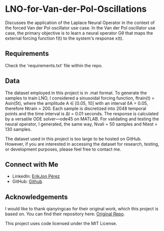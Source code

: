 # LNO-for-Van-der-Pol-Oscillations
Discusses the application of the Laplace Neural Operator in the context of the forced Van der Pol oscillator use case. In the Van der Pol oscillator use case, the primary objective is to learn a neural operator Gθ that maps the external forcing function f(t) to the system's response x(t). 

## Requirements
Check the 'requirements.txt' file within the repo.

## Data
The dataset employed in this project is in .mat format. To generate the samples to train LNO, I considered a sinusoidal forcing function, ftrain(t) = Asin(5t), where the amplitude A ∈ [0.05, 10] with an interval δA = 0.05, therefore Ntrain = 200. Each sample is discretized into 2048 temporal points and the time interval is ∆t = 0.01 seconds. The response is calculated by a versatile ODE solver—ode45 on MATLAB. For validating and testing the neural operator, I generated, the same way, Nvali = 50 samples and Ntest = 130 samples.

The dataset used in this project is too large to be hosted on GitHub. However, if you are interested in accessing the dataset for research, testing, or development purposes, please feel free to contact me.

## Connect with Me
- LinkedIn: [ErikJon Pérez](https://www.linkedin.com/in/erikjon-perez-mardaras/)
- GitHub: [Github](https://github.com/erikjonperez)

## Acknowledgements
I would like to thank qianyingcao for their original work, which this project is based on. You can find their repository here: [Original Repo](https://github.com/qianyingcao/Laplace-Neural-Operator).

This project uses code licensed under the MIT License.
